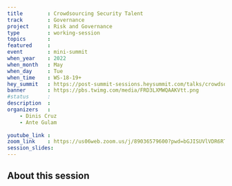 ```yaml
---
title        : Crowdsourcing Security Talent
track        : Governance
project      : Risk and Governance
type         : working-session
topics       : 
featured     :
event        : mini-summit
when_year    : 2022
when_month   : May
when_day     : Tue
when_time    : WS-18-19+
hey_summit   : https://post-summit-sessions.heysummit.com/talks/crowdsourcing-security-talent/
banner       : https://pbs.twimg.com/media/FRD3LXMWQAAKVtt.png
#status      : 
description  :
organizers   :
    - Dinis Cruz
    - Ante Gulam
    
youtube_link : 
zoom_link    : https://us06web.zoom.us/j/89036579600?pwd=bGJISUVlVDR6RTZEZkNmQmtyZWRRZz09
session_slides:
---
```




## About this session
